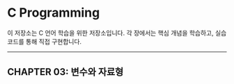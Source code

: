 #  C Programming

이 저장소는 C 언어 학습을 위한 저장소입니다. 각 장에서는 핵심 개념을 학습하고, 실습 코드를 통해 직접 구현합니다.

---

##  CHAPTER 03: 변수와 자료형 
